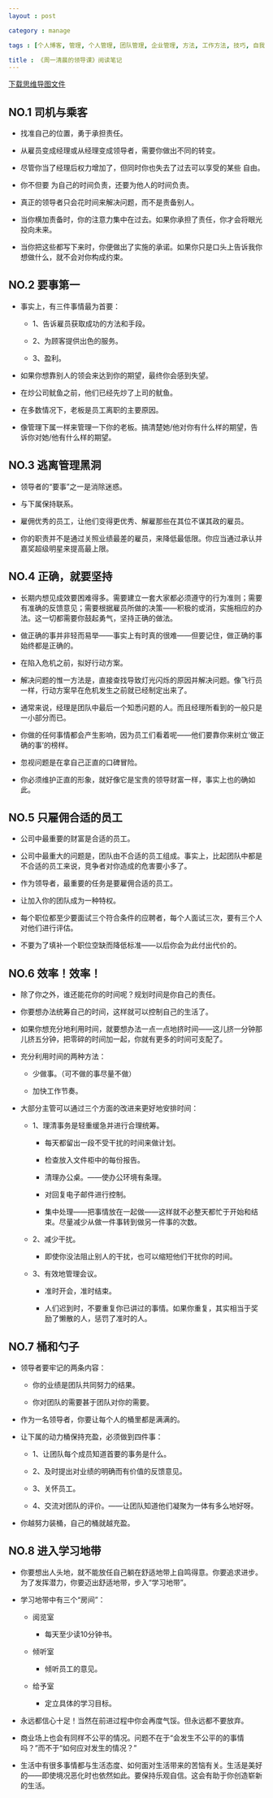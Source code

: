 ```yaml
---
layout : post

category : manage

tags : [个人博客, 管理, 个人管理, 团队管理, 企业管理, 方法, 工作方法, 技巧, 自我提升]

title : 《周一清晨的领导课》阅读笔记
---
```


[下载思维导图文件](#)


## NO.1 司机与乘客

- 找准自己的位置，勇于承担责任。

- 从雇员变成经理或从经理变成领导者，需要你做出不同的转变。

- 尽管你当了经理后权力增加了，但同时你也失去了过去可以享受的某些 自由。

- 你不但要 为自己的时间负责，还要为他人的时间负责。

- 真正的领导者只会花时间来解决问题，而不是责备别人。

- 当你横加责备时，你的注意力集中在过去。如果你承担了责任，你才会将眼光投向未来。

- 当你把这些都写下来时，你便做出了实施的承诺。如果你只是口头上告诉我你想做什么，就不会对你构成约束。


## NO.2 要事第一

- 事实上，有三件事情最为首要：

    - 1、告诉雇员获取成功的方法和手段。
    
    - 2、为顾客提供出色的服务。
    
    - 3、盈利。

- 如果你想靠别人的领会来达到你的期望，最终你会感到失望。

- 在炒公司鱿鱼之前，他们已经先炒了上司的鱿鱼。

- 在多数情况下，老板是员工离职的主要原因。

- 像管理下属一样来管理一下你的老板。搞清楚她/他对你有什么样的期望，告诉你对她/他有什么样的期望。


## NO.3 逃离管理黑洞

- 领导者的“要事”之一是消除迷惑。

- 与下属保持联系。

- 雇佣优秀的员工，让他们变得更优秀、解雇那些在其位不谋其政的雇员。

- 你的职责并不是通过关照业绩最差的雇员，来降低最低限。你应当通过承认并嘉奖超级明星来提高最上限。


## NO.4 正确，就要坚持

- 长期内想见成效要困难得多。需要建立一套大家都必须遵守的行为准则；需要有准确的反馈意见；需要根据雇员所做的决策——积极的或消，实施相应的办法。这一切都需要你鼓起勇气，坚持正确的做法。

- 做正确的事并非轻而易举——事实上有时真的很难——但要记住，做正确的事始终都是正确的。

- 在陷入危机之前，拟好行动方案。

- 解决问题的惟一方法是，直接查找导致灯光闪烁的原因并解决问题。像飞行员一样，行动方案早在危机发生之前就已经制定出来了。

- 通常来说，经理是团队中最后一个知悉问题的人。而且经理所看到的一般只是一小部分而已。

- 你做的任何事情都会产生影响，因为员工们看着呢——他们要靠你来树立‘做正确的事’的榜样。

- 忽视问题是在拿自己正直的口碑冒险。

- 你必须维护正直的形象，就好像它是宝贵的领导财富一样，事实上也的确如此。


## NO.5 只雇佣合适的员工

- 公司中最重要的财富是合适的员工。

- 公司中最重大的问题是，团队由不合适的员工组成。事实上，比起团队中都是不合适的员工来说，竞争者对你造成的危害要小多了。

- 作为领导者，最重要的任务是要雇佣合适的员工。

- 让加入你的团队成为一种特权。

- 每个职位都至少要面试三个符合条件的应聘者，每个人面试三次，要有三个人对他们进行评估。

- 不要为了填补一个职位空缺而降低标准——以后你会为此付出代价的。


## NO.6 效率！效率！

- 除了你之外，谁还能花你的时间呢？规划时间是你自己的责任。

- 你要想办法统筹自己的时间，这样就可以控制自己的生活了。

- 如果你想充分地利用时间，就要想办法一点一点地挤时间——这儿挤一分钟那儿挤五分钟，把零碎的时间加一起，你就有更多的时间可支配了。

- 充分利用时间的两种方法：

    - 少做事。（可不做的事尽量不做）
    
    - 加快工作节奏。

- 大部分主管可以通过三个方面的改进来更好地安排时间：

    - 1、理清事务是轻重缓急并进行合理统筹。

        - 每天都留出一段不受干扰的时间来做计划。
        
        - 检查放入文件柜中的每份报告。
        
        - 清理办公桌。——使办公环境有条理。
        
        - 对回复电子邮件进行控制。
        
        - 集中处理——把事情放在一起做——这样就不必整天都忙于开始和结束。尽量减少从做一件事转到做另一件事的次数。

    - 2、减少干扰。

        - 即使你没法阻止别人的干扰，也可以缩短他们干扰你的时间。

    - 3、有效地管理会议。

        - 准时开会，准时结束。
        
        - 人们迟到时，不要重复你已讲过的事情。如果你重复，其实相当于奖励了懒散的人，惩罚了准时的人。
        

## NO.7 桶和勺子

- 领导者要牢记的两条内容：

    - 你的业绩是团队共同努力的结果。
    
    - 你对团队的需要甚于团队对你的需要。

- 作为一名领导者，你要让每个人的桶里都是满满的。

- 让下属的动力桶保持充盈，必须做到四件事：

    - 1、让团队每个成员知道首要的事务是什么。
    
    - 2、及时提出对业绩的明确而有价值的反馈意见。
    
    - 3、关怀员工。
    
    - 4、交流对团队的评价。——让团队知道他们凝聚为一体有多么地好呀。

- 你越努力装桶，自己的桶就越充盈。


## NO.8 进入学习地带

- 你要想出人头地，就不能放任自己躺在舒适地带上自鸣得意。你要追求进步。为了发挥潜力，你要迈出舒适地带，步入“学习地带”。

- 学习地带中有三个“房间”：

    - 阅览室
    
        - 每天至少读10分钟书。
    
    - 倾听室
    
        - 倾听员工的意见。
    
    - 给予室
    
        - 定立具体的学习目标。

- 永远都信心十足！当然在前进过程中你会再度气馁。但永远都不要放弃。

- 商业场上也会有同样不公平的情况。问题不在于“会发生不公平的的事情吗？”而不于“如何应对发生的情况？”

- 生活中有很多事情都与生活态度、如何面对生活带来的苦恼有关。生活是美好的——即使境况恶化时也依然如此。要保持乐观自信。这会有助于你创造崭新的生活。